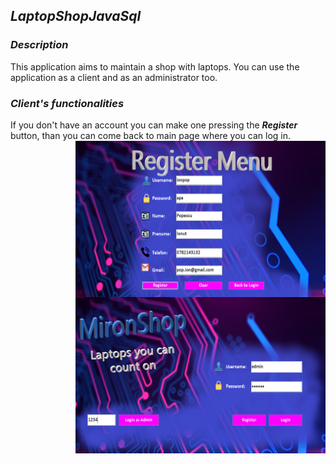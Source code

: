 ## ***LaptopShopJavaSql***

### ***Description***

This application aims to maintain a shop with laptops. You can use the application as a client and as an administrator too.

### ***Client's functionalities***

If you don't have an account you can make one pressing the ***Register*** button, than you can come back to main page where you can log in.
<img align="right" src = "https://github.com/mironandrei/LaptopShopJavaSql/blob/main/ss/2.0.PNG" width="400" height = "250"/>
<img align="right" src = "https://github.com/mironandrei/LaptopShopJavaSql/blob/main/ss/1.0.PNG" width="400" height = "250"/>
